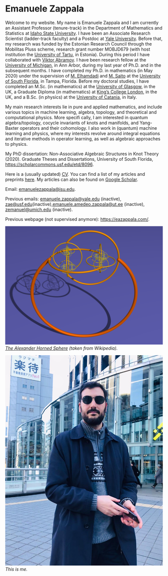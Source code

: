# Emanuele Zappala

Welcome to my website. My name is Emanuele Zappala and I am currently an Assistant Professor (tenure-track) in the Department of Mathematics and Statistics at [Idaho State University](https://www.isu.edu/). I have been an Associate Research Scientist (ladder-track faculty) and a Postdoc at [Yale University](https://www.yale.edu/). Before that, my research was funded by the Estonian Research Council through the Mobilitas Pluss scheme, research grant number MOBJD679 (with host institution the [University of Tartu](https://ut.ee/en), in Estonia). During this period I have collaborated with [Viktor Abramov](https://kodu.ut.ee/~abramov/). I have been research fellow at the [University of Michigan](https://umich.edu/), in Ann Arbor, during my last year of Ph.D. and in the subsequent months. I have completed my Ph.D. in mathematics (in May 2020) under the supervision of [M. Elhamdadi](http://shell.cas.usf.edu/~emohamed/) and [M. Saito](http://shell.cas.usf.edu/~saito/) at the [University of South Florida](https://www.usf.edu/), in Tampa, Florida. Before my doctoral studies, I have completed an M.Sc. (in mathematics) at the [University of Glasgow](https://www.gla.ac.uk/), in the UK, a Graduate Diploma (in mathematics) at [King’s College London](https://www.kcl.ac.uk/), in the UK, and a B.Sc. (in physics) at the [University of Catania](https://www.unict.it/en), in Italy.

My main research interests lie in pure and applied mathematics, and include various topics in machine learning, algebra, topology, and theoretical and computational physics. More specifi cally, I am interested in quantum algebra/topology, cocycle invariants of knots and manifolds, and Yang-Baxter operators and their cohomology. I also work in (quantum) machine learning and physics, where my interests revolve around integral equations and iterative methods in operator learning, as well as algebraic approaches to physics.

My PhD dissertation: Non-Associative Algebraic Structures in Knot Theory (2020). Graduate Theses and Dissertations, University of South Florida, https://scholarcommons.usf.edu/etd/8096.

Here is a (usually updated) [CV](EZ_CV.pdf). You can find a list of my articles and preprints [here](EZ_Papers.pdf). My articles can also be found on [Google Scholar](https://scholar.google.com/citations?user=PofPqrIAAAAJ&hl=en&oi=ao).

Email: emanuelezappala@isu.edu.

Previous emails: emanuele.zappala@yale.edu (inactive), zae@usf.edu(inactive),emanuele.amedeo.zappala@ut.ee (inactive), zemanuel@umich.edu (inactive).

Previous webpage (not supervised anymore): https://eazappala.com/.

![alt text](Alexanderhornedsphere.png)
*[The Alexander Horned Sphere](https://en.wikipedia.org/wiki/Alexander_horned_sphere) (taken from Wikipedia).*

![alt text](EZ.jpeg)
*This is me.*
